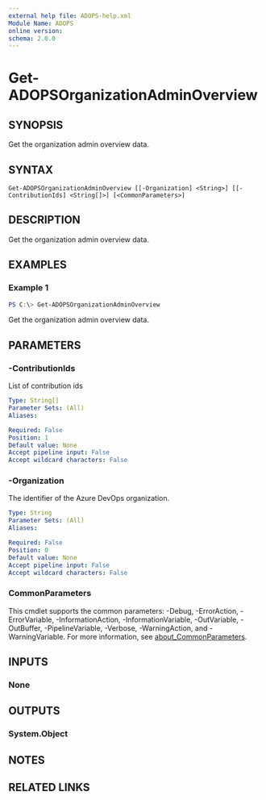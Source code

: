 ```yaml
---
external help file: ADOPS-help.xml
Module Name: ADOPS
online version:
schema: 2.0.0
---
```


# Get-ADOPSOrganizationAdminOverview

## SYNOPSIS
Get the organization admin overview data.

## SYNTAX

```
Get-ADOPSOrganizationAdminOverview [[-Organization] <String>] [[-ContributionIds] <String[]>] [<CommonParameters>]
```

## DESCRIPTION
Get the organization admin overview data.

## EXAMPLES

### Example 1
```powershell
PS C:\> Get-ADOPSOrganizationAdminOverview
```

Get the organization admin overview data.

## PARAMETERS

### -ContributionIds
List of contribution ids

```yaml
Type: String[]
Parameter Sets: (All)
Aliases:

Required: False
Position: 1
Default value: None
Accept pipeline input: False
Accept wildcard characters: False
```

### -Organization
The identifier of the Azure DevOps organization.

```yaml
Type: String
Parameter Sets: (All)
Aliases:

Required: False
Position: 0
Default value: None
Accept pipeline input: False
Accept wildcard characters: False
```

### CommonParameters
This cmdlet supports the common parameters: -Debug, -ErrorAction, -ErrorVariable, -InformationAction, -InformationVariable, -OutVariable, -OutBuffer, -PipelineVariable, -Verbose, -WarningAction, and -WarningVariable. For more information, see [about_CommonParameters](http://go.microsoft.com/fwlink/?LinkID=113216).

## INPUTS

### None

## OUTPUTS

### System.Object
## NOTES

## RELATED LINKS

